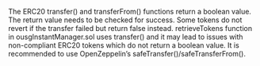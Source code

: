  The ERC20 transfer() and transferFrom() functions return a boolean value. The return value needs to be checked for success. Some tokens do not revert if the transfer failed but return false instead. retrieveTokens function in ousgInstantManager.sol uses transfer() and it may lead to issues with non-compliant ERC20 tokens which do not return a boolean value. It is recommended to use OpenZeppelin’s safeTransfer()/safeTransferFrom().